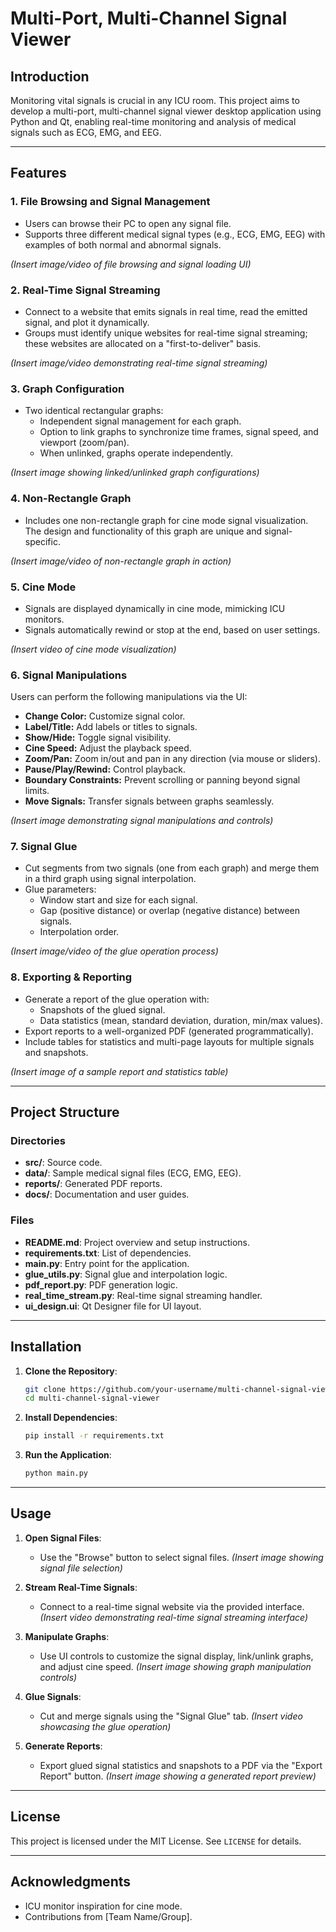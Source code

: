 # Multi-Port, Multi-Channel Signal Viewer

## Introduction
Monitoring vital signals is crucial in any ICU room. This project aims to develop a multi-port, multi-channel signal viewer desktop application using Python and Qt, enabling real-time monitoring and analysis of medical signals such as ECG, EMG, and EEG.

---

## Features

### 1. **File Browsing and Signal Management**
- Users can browse their PC to open any signal file.
- Supports three different medical signal types (e.g., ECG, EMG, EEG) with examples of both normal and abnormal signals.

*(Insert image/video of file browsing and signal loading UI)*

### 2. **Real-Time Signal Streaming**
- Connect to a website that emits signals in real time, read the emitted signal, and plot it dynamically.
- Groups must identify unique websites for real-time signal streaming; these websites are allocated on a "first-to-deliver" basis.

*(Insert image/video demonstrating real-time signal streaming)*

### 3. **Graph Configuration**
- Two identical rectangular graphs:
  - Independent signal management for each graph.
  - Option to link graphs to synchronize time frames, signal speed, and viewport (zoom/pan).
  - When unlinked, graphs operate independently.

*(Insert image showing linked/unlinked graph configurations)*

### 4. **Non-Rectangle Graph**
- Includes one non-rectangle graph for cine mode signal visualization. The design and functionality of this graph are unique and signal-specific.

*(Insert image/video of non-rectangle graph in action)*

### 5. **Cine Mode**
- Signals are displayed dynamically in cine mode, mimicking ICU monitors.
- Signals automatically rewind or stop at the end, based on user settings.

*(Insert video of cine mode visualization)*

### 6. **Signal Manipulations**
Users can perform the following manipulations via the UI:
- **Change Color:** Customize signal color.
- **Label/Title:** Add labels or titles to signals.
- **Show/Hide:** Toggle signal visibility.
- **Cine Speed:** Adjust the playback speed.
- **Zoom/Pan:** Zoom in/out and pan in any direction (via mouse or sliders).
- **Pause/Play/Rewind:** Control playback.
- **Boundary Constraints:** Prevent scrolling or panning beyond signal limits.
- **Move Signals:** Transfer signals between graphs seamlessly.

*(Insert image demonstrating signal manipulations and controls)*

### 7. **Signal Glue**
- Cut segments from two signals (one from each graph) and merge them in a third graph using signal interpolation.
- Glue parameters:
  - Window start and size for each signal.
  - Gap (positive distance) or overlap (negative distance) between signals.
  - Interpolation order.

*(Insert image/video of the glue operation process)*

### 8. **Exporting & Reporting**
- Generate a report of the glue operation with:
  - Snapshots of the glued signal.
  - Data statistics (mean, standard deviation, duration, min/max values).
- Export reports to a well-organized PDF (generated programmatically).
- Include tables for statistics and multi-page layouts for multiple signals and snapshots.

*(Insert image of a sample report and statistics table)*

---

## Project Structure

### Directories
- **src/**: Source code.
- **data/**: Sample medical signal files (ECG, EMG, EEG).
- **reports/**: Generated PDF reports.
- **docs/**: Documentation and user guides.

### Files
- **README.md**: Project overview and setup instructions.
- **requirements.txt**: List of dependencies.
- **main.py**: Entry point for the application.
- **glue_utils.py**: Signal glue and interpolation logic.
- **pdf_report.py**: PDF generation logic.
- **real_time_stream.py**: Real-time signal streaming handler.
- **ui_design.ui**: Qt Designer file for UI layout.

---

## Installation

1. **Clone the Repository**:
   ```bash
   git clone https://github.com/your-username/multi-channel-signal-viewer.git
   cd multi-channel-signal-viewer
   ```

2. **Install Dependencies**:
   ```bash
   pip install -r requirements.txt
   ```

3. **Run the Application**:
   ```bash
   python main.py
   ```

---

## Usage

1. **Open Signal Files**:
   - Use the "Browse" button to select signal files.
   *(Insert image showing signal file selection)*

2. **Stream Real-Time Signals**:
   - Connect to a real-time signal website via the provided interface.
   *(Insert video demonstrating real-time signal streaming interface)*

3. **Manipulate Graphs**:
   - Use UI controls to customize the signal display, link/unlink graphs, and adjust cine speed.
   *(Insert image showing graph manipulation controls)*

4. **Glue Signals**:
   - Cut and merge signals using the "Signal Glue" tab.
   *(Insert video showcasing the glue operation)*

5. **Generate Reports**:
   - Export glued signal statistics and snapshots to a PDF via the "Export Report" button.
   *(Insert image showing a generated report preview)*

---

## License
This project is licensed under the MIT License. See `LICENSE` for details.

---

## Acknowledgments
- ICU monitor inspiration for cine mode.
- Contributions from [Team Name/Group].

